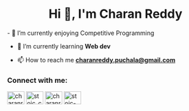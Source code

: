<h1 align="center">Hi 👋, I'm Charan Reddy</h1>
- 🔭 I’m currently enjoying Competitive Programming

- 🌱 I’m currently learning **Web dev**

- 📫 How to reach me **charanreddy.puchala@gmail.com**

<h3 align="left">Connect with me:</h3>
<p align="left">
<a href="https://twitter.com/charanreddy_23" target="blank"><img align="center" src="https://raw.githubusercontent.com/rahuldkjain/github-profile-readme-generator/master/src/images/icons/Social/twitter.svg" alt="charanreddy_23" height="30" width="40" /></a>
<a href="https://www.codechef.com/users/stoic_coder" target="blank"><img align="center" src="https://cdn.jsdelivr.net/npm/simple-icons@3.1.0/icons/codechef.svg" alt="stoic_coder" height="30" width="40" /></a>
<a href="https://codeforces.com/profile/charanreddy.23" target="blank"><img align="center" src="https://raw.githubusercontent.com/rahuldkjain/github-profile-readme-generator/master/src/images/icons/Social/codeforces.svg" alt="charanreddy.23" height="30" width="40" /></a>
<a href="https://www.leetcode.com/stoic-coder" target="blank"><img align="center" src="https://raw.githubusercontent.com/rahuldkjain/github-profile-readme-generator/master/src/images/icons/Social/leet-code.svg" alt="stoic-coder" height="30" width="40" /></a>
</p>
